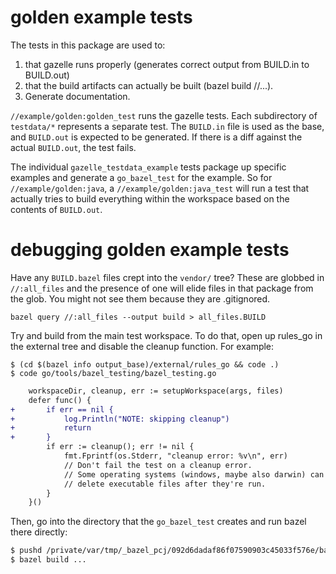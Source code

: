 # golden example tests

The tests in this package are used to:

1. that gazelle runs properly (generates correct output from BUILD.in to
   BUILD.out)
2. that the build artifacts can actually be built (bazel build //...).
3. Generate documentation.

`//example/golden:golden_test` runs the gazelle tests.  Each subdirectory of
`testdata/*` represents a separate test.  The `BUILD.in` file is used as the
base, and `BUILD.out` is expected to be generated.  If there is a diff against
the actual `BUILD.out`, the test fails.

The individual `gazelle_testdata_example` tests package up specific examples and
generate a `go_bazel_test` for the example.  So for `//example/golden:java`, a
`//example/golden:java_test` will run a test that actually tries to build
everything within the workspace based on the contents of `BUILD.out`.

# debugging golden example tests

Have any `BUILD.bazel` files crept into the `vendor/` tree?  These are globbed
in `//:all_files` and the presence of one will elide files in that package from
the glob.  You might not see them because they are .gitignored.

```
bazel query //:all_files --output build > all_files.BUILD
```

Try and build from the main test workspace.  To do that, open up rules_go in the
external tree and disable the cleanup function.  For example:

```
$ (cd $(bazel info output_base)/external/rules_go && code .)
$ code go/tools/bazel_testing/bazel_testing.go
```

```diff
    workspaceDir, cleanup, err := setupWorkspace(args, files)
    defer func() {
+       if err == nil {
+           log.Println("NOTE: skipping cleanup")
+           return
+       }
        if err := cleanup(); err != nil {
            fmt.Fprintf(os.Stderr, "cleanup error: %v\n", err)
            // Don't fail the test on a cleanup error.
            // Some operating systems (windows, maybe also darwin) can't reliably
            // delete executable files after they're run.
        }
    }()
```

Then, go into the directory that the `go_bazel_test` creates and run bazel there directly:

```sh
$ pushd /private/var/tmp/_bazel_pcj/092d6dadaf86f07590903c45033f576e/bazel_testing/bazel_go_test/main
$ bazel build ...
```
